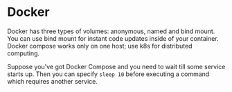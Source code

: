 # Docker

Docker has three types of volumes: anonymous, named and bind mount. You can use bind mount for instant code updates inside of your container. Docker compose works only on one host; use k8s for distributed computing.

Suppose you've got Docker Compose and you need to wait till some service starts up.
Then you can specify `sleep 10` before executing a command which requires another service.
